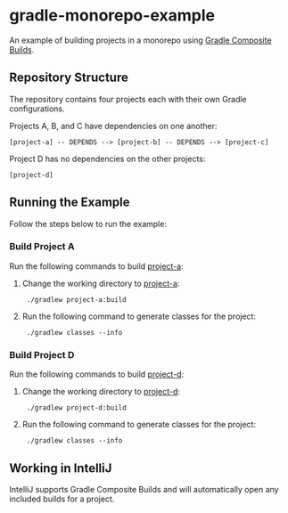 # gradle-monorepo-example

An example of building projects in a monorepo using [Gradle Composite Builds](https://docs.gradle.org/current/userguide/composite_builds.html).

## Repository Structure
The repository contains four projects each with their own Gradle configurations.

Projects A, B, and C have dependencies on one another:

    [project-a] -- DEPENDS --> [project-b] -- DEPENDS --> [project-c]
    
Project D has no dependencies on the other projects:
    
    [project-d]

## Running the Example
Follow the steps below to run the example:

### Build Project A
Run the following commands to build [project-a](project-a):

1. Change the working directory to [project-a](project-a):

        ./gradlew project-a:build
        
2. Run the following command to generate classes for the project:

        ./gradlew classes --info
        
### Build Project D
Run the following commands to build [project-d](project-d):

1. Change the working directory to [project-d](project-d):

        ./gradlew project-d:build
        
2. Run the following command to generate classes for the project:

        ./gradlew classes --info
        
        
## Working in IntelliJ
IntelliJ supports Gradle Composite Builds and will automatically open any included builds for a project.



